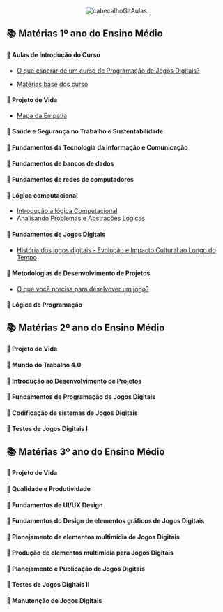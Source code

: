 <div align="center">

![cabecalhoGitAulas](https://github.com/user-attachments/assets/2adf0a8f-5906-4d5b-909a-4cfea1855c27)

</div>

## 📚 Matérias 1º ano do Ensino Médio

#### 📖 Aulas de Introdução do Curso

  - [O que esperar de um curso de Programação de Jogos Digitais?](https://github.com/brunamota/ProgramacaoDeJogosDigitais/blob/main/Slides/O%20que%20esperar%20de%20um%20curso%20de%20Programa%C3%A7%C3%A3o%20de%20Jogos%20Digitais.pdf)

  - [Matérias base dos curso](https://github.com/brunamota/ProgramacaoDeJogosDigitais/blob/main/Slides/Mat%C3%A9rias%20bases%20do%20curso.pdf)

#### 📖 Projeto de Vida

- [Mapa da Empatia](https://github.com/brunamota/ProgramacaoDeJogosDigitais/blob/main/Arquivos/Projeto%20de%20vida%20-%20%20Mapa%20da%20Empatia.pdf)

#### 📖 Saúde e Segurança no Trabalho e Sustentabilidade

#### 📖 Fundamentos da Tecnologia da Informação e Comunicação

#### 📖 Fundamentos de bancos de dados

#### 📖 Fundamentos de redes de computadores

#### 📖 Lógica computacional

  -  [Introdução a lógica Computacional](https://github.com/brunamota/ProgramacaoDeJogosDigitais/blob/main/Slides/Aula%20Introdu%C3%A7%C3%A3o%20a%20l%C3%B3gica%20Computacional.pdf)
  -  [Analisando Problemas e Abstrações Lógicas](https://github.com/brunamota/ProgramacaoDeJogosDigitais/blob/main/Slides/L%C3%B3gica%20Computacional%20-%20Analisando%20Problemas%20e%20Abstra%C3%A7%C3%B5es%20L%C3%B3gicas.pdf)

#### 📖 Fundamentos de Jogos Digitais

- [História dos jogos digitais - Evolução e Impacto Cultural ao Longo do Tempo](https://github.com/brunamota/ProgramacaoDeJogosDigitais/blob/main/Slides/Fundamentos%20de%20Jogos%20Digitais%20-%20Evolu%C3%A7%C3%A3o%20e%20Impacto%20Cultural%20ao%20Longo%20do%20Tempo.pdf)

#### 📖 Metodologias de Desenvolvimento de Projetos

  -  [O que você precisa para deselvover um jogo?](https://github.com/brunamota/ProgramacaoDeJogosDigitais/blob/main/Slides/O%20que%20voc%C3%AA%20precisa%20para%20deselvover%20um%20jogo.pdf)

#### 📖 Lógica de Programação

## 📚 Matérias 2º ano do Ensino Médio

#### 📖 Projeto de Vida

#### 📖 Mundo do Trabalho 4.0

#### 📖 Introdução ao Desenvolvimento de Projetos

#### 📖 Fundamentos de Programação de Jogos Digitais 

#### 📖 Codificação de sistemas de Jogos Digitais

#### 📖 Testes de Jogos Digitais I

## 📚 Matérias 3º ano do Ensino Médio

#### 📖 Projeto de Vida

#### 📖 Qualidade e Produtividade

#### 📖 Fundamentos de UI/UX Design

#### 📖 Fundamentos do Design de elementos gráficos de Jogos Digitais

#### 📖 Planejamento de elementos multimídia de Jogos Digitais

#### 📖 Produção de elementos multimídia para Jogos Digitais

#### 📖 Planejamento e Publicação de Jogos Digitais

#### 📖 Testes de Jogos Digitais II

#### 📖 Manutenção de Jogos Digitais
